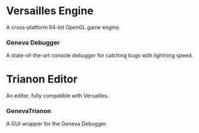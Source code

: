 # Versailles Engine
A cross-platform 64-bit OpenGL game engine.
### Geneva Debugger
A state-of-the-art console debugger for catching bugs with lightning speed.

# Trianon Editor
An editor, fully compatible with Versailles.
### GenevaTrianon
A GUI wrapper for the Geneva Debugger.
